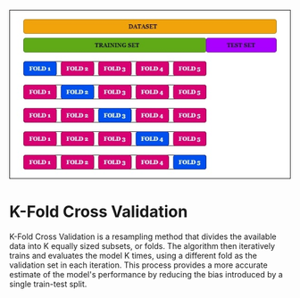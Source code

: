 ![K-Fold Cross Validation](K-Fold.jpg)

# K-Fold Cross Validation
K-Fold Cross Validation is a resampling method that divides the available data into K equally sized subsets, or folds. The algorithm then iteratively trains and evaluates the model K times, using a different fold as the validation set in each iteration. This process provides a more accurate estimate of the model's performance by reducing the bias introduced by a single train-test split.
